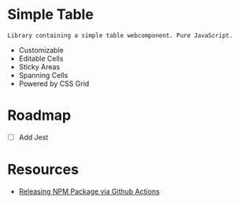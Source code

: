# Simple Table

`Library containing a simple table webcomponent. Pure JavaScript.`

- Customizable
- Editable Cells
- Sticky Areas
- Spanning Cells
- Powered by CSS Grid

# Roadmap

- [ ] Add Jest

# Resources

- [Releasing NPM Package via Github Actions](https://itnext.io/step-by-step-building-and-publishing-an-npm-typescript-package-44fe7164964c)
